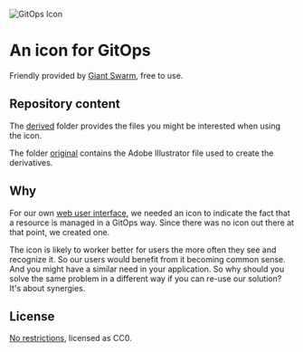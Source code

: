 ![GitOps Icon](https://github.com/giantswarm/gitops-icon/blob/main/preview.png?raw=true)

# An icon for GitOps

Friendly provided by [Giant Swarm](https://www.giantswarm.io/), free to use.

## Repository content

The [derived](https://github.com/giantswarm/gitops-icon/tree/main/derived) folder provides the files you might be interested when using the icon.

The folder [original](https://github.com/giantswarm/gitops-icon/tree/main/original) contains the Adobe Illustrator file used to create the derivatives.

## Why

For our own [web user interface](https://github.com/giantswarm/happa), we needed an icon to indicate the fact that a resource is managed in a GitOps way. Since there was no icon out there at that point, we created one.

The icon is likely to worker better for users the more often they see and recognize it. So our users would benefit from it becoming common sense. And you might have a similar need in your application. So why should you solve the same problem in a different way if you can re-use our solution? It's about synergies.

## License

[No restrictions](https://github.com/giantswarm/gitops-icon/blob/main/LICENSE), licensed as CC0.

